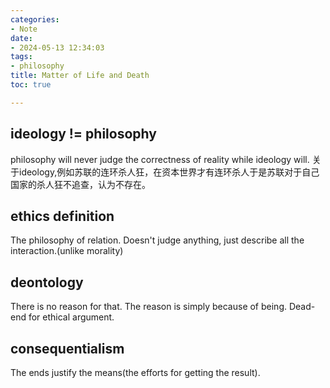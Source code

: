 ```yaml
---
categories:
- Note
date:
- 2024-05-13 12:34:03
tags:
- philosophy
title: Matter of Life and Death
toc: true

---
```


## ideology != philosophy
philosophy will never judge the correctness of reality while ideology will.
关于ideology,例如苏联的连环杀人狂，在资本世界才有连环杀人于是苏联对于自己国家的杀人狂不追查，认为不存在。

## ethics definition
The philosophy of relation.
Doesn't judge anything, just describe all the interaction.(unlike morality)

## deontology
There is no reason for that. The reason is simply because of being.
Dead-end for ethical argument.

## consequentialism
The ends justify the means(the efforts for getting the result).
